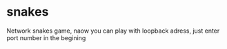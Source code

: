 # snakes
Network snakes game, naow you can play with loopback adress, just enter port number in the begining
